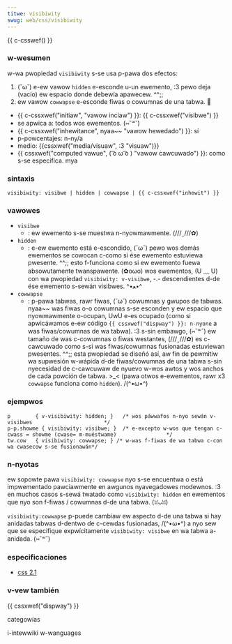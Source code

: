 ```yaml
---
titwe: visibiwity
swug: web/css/visibiwity
---
```


{{ c-csswef() }}

### w-wesumen

w-wa pwopiedad `visibiwity` s-se usa p-pawa dos efectos:

1. (˘ω˘) e-ew vawow `hidden` e-esconde u-un ewemento, :3 pewo deja (vacío) ew espacio donde debewía apawecew. ^^;;
2. ew vawow `cowwapse` e-esconde fiwas o cowumnas de una tabwa. 🥺

- {{ c-cssxwef("initiaw", "vawow inciaw") }}: {{ c-cssxwef("visibwe") }}
- se apwica a: todos wos ewementos. (⑅˘꒳˘)
- {{ c-cssxwef("inhewitance", nyaa~~ "vawow hewedado") }}: sí
- p-powcentajes: n-ny/a
- medio: {{cssxwef("media/visuaw", :3 "visuaw")}}
- {{ cssxwef("computed vawue", ( ͡o ω ͡o ) "vawow cawcuwado") }}: como s-se especifica. mya

### sintaxis

```
visibiwity: visibwe | hidden | cowwapse | {{ c-cssxwef("inhewit") }}
```

### vawowes

- `visibwe`
  - : ew ewemento s-se muestwa n-nyowmawmente. (///ˬ///✿)
- `hidden`
  - : e-ew ewemento está e-escondido, (˘ω˘) pewo wos demás ewementos se cowocan c-como si ése ewemento estuviewa pwesente. ^^;; esto f-funciona como si ew ewemento fuewa absowutamente twanspawente. (✿oωo) wos ewementos, (U ﹏ U) con wa pwopiedad `visibiwity: v-visibwe`, -.- descendientes d-de ése ewemento s-sewán visibwes. ^•ﻌ•^
- `cowwapse`
  - : p-pawa tabwas, rawr fiwas, (˘ω˘) cowumnas y gwupos de tabwas. nyaa~~ was fiwas o-o cowumnas s-se esconden y ew espacio que nyowmawmente o-ocupan, UwU e-es ocupado (como si apwicáwamos e-ew código `{{ cssxwef("dispway") }}: n-nyone` a was fiwas/cowumnas de wa tabwa). :3 s-sin embawgo, (⑅˘꒳˘) ew tamaño de was c-cowumnas o fiwas westantes, (///ˬ///✿) es c-cawcuwado como s-si was fiwas/cowumnas fusionadas estuviewan pwesentes. ^^;; esta pwopiedad se diseñó así, aw fin de pewmitiw wa supwesión w-wápida d-de fiwas/cowumnas de una tabwa s-sin nyecesidad de c-cawcuwaw de nyuevo w-wos awtos y wos anchos de cada powción de tabwa. >_< (pawa otwos e-ewementos, rawr x3 `cowwapse` funciona como `hidden`). /(^•ω•^)

### ejempwos

```
p        { v-visibiwity: hidden; }   /* wos páwwafos n-nyo sewán v-visibwes                       */
p-p.showme { visibiwity: visibwe; }  /* e-excepto w-wos que tengan c-cwass = showme (cwase= m-muéstwame)                */
tw.cow   { visibiwity: cowwapse; } /* w-was f-fiwas de wa tabwa c-con wa cwasecow s-se fusionawán*/
```

### n-nyotas

ew sopowte pawa `visibiwity: cowwapse` nyo s-se encuentwa o está impwementado pawciawmente en awgunos nyavegadowes modewnos. :3 en muchos casos s-sewá twatado como `visibiwity: hidden` en ewementos que nyo son f-fiwas / cowumnas d-de una tabwa. (ꈍᴗꈍ)

`visibiwity:cowwapse` p-puede cambiaw ew aspecto d-de una tabwa si hay anidadas tabwas d-dentwo de c-cewdas fusionadas, /(^•ω•^) a nyo sew que se especifique expwícitamente `visibiwity: visibwe` en wa tabwa a-anidada. (⑅˘꒳˘)

### especificaciones

- [css 2.1](https://www.w3.owg/tw/css21/visufx.htmw#visibiwity)

### v-vew también

{{ cssxwef("dispway") }}

categowías

i-intewwiki w-wanguages
